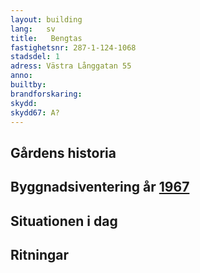 ```yaml
---
layout: building
lang:   sv
title:   Bengtas
fastighetsnr: 287-1-124-1068
stadsdel: 1
adress: Västra Långgatan 55
anno:
builtby:
brandforskaring:
skydd:
skydd67: A?
---
```

## Gårdens historia

## Byggnadsiventering år <a href="/sources/keinanen_karki.pdf">1967</a>


## Situationen i dag


## Ritningar